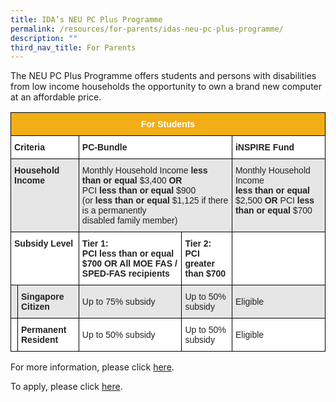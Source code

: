 ```yaml
---
title: IDA’s NEU PC Plus Programme
permalink: /resources/for-parents/idas-neu-pc-plus-programme/
description: ""
third_nav_title: For Parents
---
```

The NEU PC Plus Programme offers students and persons with disabilities from low income households the opportunity to own a brand new computer at an affordable price.

<style type="text/css">
.tg  {border-collapse:collapse;border-spacing:0;}
.tg td{border-color:black;border-style:solid;border-width:1px;font-family:Arial, sans-serif;font-size:14px;
  overflow:hidden;padding:10px 5px;word-break:normal;}
.tg th{border-color:black;border-style:solid;border-width:1px;font-family:Arial, sans-serif;font-size:14px;
  font-weight:normal;overflow:hidden;padding:10px 5px;word-break:normal;}
.tg .tg-l2bf{background-color:#FFF;color:#222;font-weight:bold;text-align:left;vertical-align:top}
.tg .tg-h5mn{background-color:#E6E6E6;color:#222;text-align:left;vertical-align:middle}
.tg .tg-xyrl{background-color:#E6E6E6;color:#222;text-align:left;vertical-align:top}
.tg .tg-2zbl{background-color:#F1AE16;color:#FFF;font-weight:bold;text-align:center;vertical-align:top}
.tg .tg-rs0e{background-color:#E6E6E6;color:#222;font-weight:bold;text-align:left;vertical-align:top}
.tg .tg-1ppo{background-color:#FFF;color:#222;text-align:left;vertical-align:middle}
</style>
<table class="tg">
<thead>
  <tr>
    <th class="tg-2zbl" colspan="5"><span style="font-weight:bold">For Students</span></th>
  </tr>
</thead>
<tbody>
  <tr>
    <td class="tg-l2bf" colspan="2"><span style="font-weight:bold">Criteria</span></td>
    <td class="tg-l2bf" colspan="2"><span style="font-weight:bold">PC-Bundle</span></td>
    <td class="tg-l2bf"><span style="font-weight:bold">iNSPIRE Fund</span><br></td>
  </tr>
  <tr>
    <td class="tg-rs0e" colspan="2"><span style="font-weight:bold">Household Income</span></td>
    <td class="tg-h5mn" colspan="2">Monthly Household Income <span style="font-weight:bold">less than or equal</span> $3,400 <span style="font-weight:bold">OR</span><br>PCI <span style="font-weight:bold">less than or equal </span>$900<br>(or <span style="font-weight:bold">less than or equal</span> $1,125 if there is a permanently<br>disabled family member)</td>
    <td class="tg-xyrl">Monthly Household Income<br><span style="font-weight:bold">less than or equal </span>$2,500 <span style="font-weight:bold">OR</span> PCI <span style="font-weight:bold">less than or equal </span>$700</td>
  </tr>
  <tr>
    <td class="tg-l2bf" colspan="2"><span style="font-weight:bold">Subsidy Level</span></td>
    <td class="tg-l2bf"><span style="font-weight:bold">Tier 1</span>:<br>PCI <span style="font-weight:bold">less than or equal </span>$700 <span style="font-weight:bold">OR </span>All MOE FAS / SPED-FAS recipients</td>
    <td class="tg-l2bf"><span style="font-weight:bold">Tier 2</span>:<br>PCI <span style="font-weight:bold">greater than</span> $700</td>
    <td class="tg-1ppo"></td>
  </tr>
  <tr>
    <td class="tg-h5mn"></td>
    <td class="tg-rs0e"><span style="font-weight:bold">Singapore Citizen</span></td>
    <td class="tg-h5mn">Up to 75% subsidy</td>
    <td class="tg-h5mn">Up to 50% subsidy</td>
    <td class="tg-h5mn">Eligible</td>
  </tr>
  <tr>
    <td class="tg-1ppo"></td>
    <td class="tg-l2bf"><span style="font-weight:bold">Permanent Resident</span></td>
    <td class="tg-1ppo">Up to 50% subsidy</td>
    <td class="tg-1ppo">Up to 50% subsidy</td>
    <td class="tg-1ppo">Eligible</td>
  </tr>
</tbody>
</table>

For more information, please click [here](https://www.imda.gov.sg/community/consumer-education/digital-inclusion/neu-pc-plus-programme/schemes/pc-bundle-scheme).

To apply, please click [here](https://www.imda.gov.sg/community/consumer-education/digital-inclusion/neu-pc-plus-programme/how-to-apply).